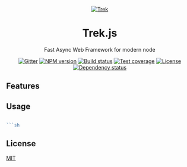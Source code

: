 <div align="center">

<p><a href="https://camo.githubusercontent.com/16aa0232aa5d0e57a0632d37d11a1ba7c814f364/687474703a2f2f7472656b6a732e636f6d2f696d616765732f7472656b2d6c6f676f2e737667" target="_blank"><img src="https://camo.githubusercontent.com/16aa0232aa5d0e57a0632d37d11a1ba7c814f364/687474703a2f2f7472656b6a732e636f6d2f696d616765732f7472656b2d6c6f676f2e737667" alt="Trek" data-canonical-src="http://trekjs.com/images/trek-logo.svg" style="max-width:100%"></a></p>

<h1><a id="user-content-trek" class="anchor" href="#trek" aria-hidden="true"><span class="octicon octicon-link"></span></a>Trek.js</h1>

<p>Fast Async Web Framework for modern node</p>

<p>
  <a href="https://gitter.im/trekjs/trek?utm_source=badge&amp;utm_medium=badge&amp;utm_campaign=pr-badge&amp;utm_content=badge"><img src="https://camo.githubusercontent.com/da2edb525cde1455a622c58c0effc3a90b9a181c/68747470733a2f2f6261646765732e6769747465722e696d2f4a6f696e253230436861742e737667" alt="Gitter" data-canonical-src="https://badges.gitter.im/Join%20Chat.svg" style="max-width:100%;"></a>
  <a href="https://npmjs.org/package/trek"><img src="https://camo.githubusercontent.com/14ce7cf440a1feef0103fee4a9e5d063a20cc99a/68747470733a2f2f696d672e736869656c64732e696f2f6e706d2f762f7472656b2e7376673f7374796c653d666c61742d737175617265" alt="NPM version" data-canonical-src="https://img.shields.io/npm/v/trek.svg?style=flat-square" style="max-width:100%;"></a>
  <a href="https://travis-ci.org/trekjs/trek"><img src="https://camo.githubusercontent.com/f61c1ca95f810bf55a83978ddd74a2158f0c438a/68747470733a2f2f696d672e736869656c64732e696f2f7472617669732f7472656b6a732f7472656b2e7376673f7374796c653d666c61742d737175617265" alt="Build status" data-canonical-src="https://img.shields.io/travis/trekjs/trek.svg?style=flat-square" style="max-width:100%;"></a>
  <a href="https://coveralls.io/r/trekjs/trek?branch=master"><img src="https://camo.githubusercontent.com/0817c4a8a7a1e02139e0cda9c49ed4c45ce7a326/68747470733a2f2f696d672e736869656c64732e696f2f636f766572616c6c732f7472656b6a732f7472656b2e7376673f7374796c653d666c61742d737175617265" alt="Test coverage" data-canonical-src="https://img.shields.io/coveralls/trekjs/trek.svg?style=flat-square" style="max-width:100%;"></a>
  <a href="/trekjs/trek/blob/5bf473d8a4a9558ef88678a0349dcdad401cd9b9/LICENSE"><img src="https://camo.githubusercontent.com/95e854794a291423fe200ec681d09ed63f9fadd1/68747470733a2f2f696d672e736869656c64732e696f2f62616467652f6c6963656e73652d4d49542d677265656e2e7376673f7374796c653d666c61742d737175617265" alt="License" data-canonical-src="https://img.shields.io/badge/license-MIT-green.svg?style=flat-square" style="max-width:100%;"></a>
  <a href="https://david-dm.org/trekjs/trek"><img src="https://camo.githubusercontent.com/a50e51ff8e061782eee07450c1ed92b2278baf47/68747470733a2f2f696d672e736869656c64732e696f2f64617669642f7472656b6a732f7472656b2e7376673f7374796c653d666c61742d737175617265" alt="Dependency status" data-canonical-src="https://img.shields.io/david/trekjs/trek.svg?style=flat-square" style="max-width:100%;"></a>
</p>

</div>

## Features

## Usage

```js

```sh
```

## License

  [MIT](LICENSE)

[trek]: http://trekjs.com/

[gitter-img]: https://badges.gitter.im/Join%20Chat.svg
[gitter-url]:https://gitter.im/trekjs/trek?utm_source=badge&utm_medium=badge&utm_campaign=pr-badge&utm_content=badge
[npm-img]: https://img.shields.io/npm/v/trek.svg
[npm-url]: https://npmjs.org/package/trek
[travis-img]: https://img.shields.io/travis/trekjs/trek.svg
[travis-url]: https://travis-ci.org/trekjs/trek
[coveralls-img]: https://img.shields.io/coveralls/trekjs/trek.svg
[coveralls-url]: https://coveralls.io/r/trekjs/trek?branch=master
[license-img]: https://img.shields.io/badge/license-MIT-green.svg
[license-url]: LICENSE
[david-img]: https://img.shields.io/david/trekjs/trek.svg
[david-url]: https://david-dm.org/trekjs/trek

